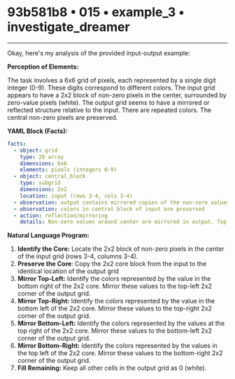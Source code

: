 # 93b581b8 • 015 • example_3 • investigate_dreamer

---
Okay, here's my analysis of the provided input-output example:

**Perception of Elements:**

The task involves a 6x6 grid of pixels, each represented by a single digit integer (0-9). These digits correspond to different colors. The input grid appears to have a 2x2 block of non-zero pixels in the center, surrounded by zero-value pixels (white). The output grid seems to have a mirrored or reflected structure relative to the input. There are repeated colors. The central non-zero pixels are preserved.

**YAML Block (Facts):**



```yaml
facts:
  - object: grid
    type: 2D array
    dimensions: 6x6
    elements: pixels (integers 0-9)
  - object: central_block
    type: subgrid
    dimensions: 2x2
    location: input (rows 3-4, cols 3-4)
  - observation: output contains mirrored copies of the non-zero values
  - observation: colors in central block of input are preserved
  - action: reflection/mirroring
    details: Non-zero values around center are mirrored in output. Top left corner in output matches the bottom right of the 2x2 core, top right corner matches the value from the bottom left of the central 2x2 core, and bottom corners of the output grid match the top corners of the 2x2 core of the input.
```



**Natural Language Program:**

1.  **Identify the Core:** Locate the 2x2 block of non-zero pixels in the center of the input grid (rows 3-4, columns 3-4).
2.  **Preserve the Core**: Copy the 2x2 core block from the input to the identical location of the output grid
3.  **Mirror Top-Left:** Identify the colors represented by the value in the bottom right of the 2x2 core. Mirror these values to the top-left 2x2 corner of the output grid.
4.  **Mirror Top-Right:** Identify the colors represented by the value in the bottom left of the 2x2 core. Mirror these values to the top-right 2x2 corner of the output grid.
5.  **Mirror Bottom-Left:** Identify the colors represented by the values at the top right of the 2x2 core. Mirror these values to the bottom-left 2x2 corner of the output grid.
6.  **Mirror Bottom-Right:** Identify the colors represented by the values in the top left of the 2x2 core. Mirror these values to the bottom-right 2x2 corner of the output grid.
7. **Fill Remaining:** Keep all other cells in the output grid as 0 (white).


